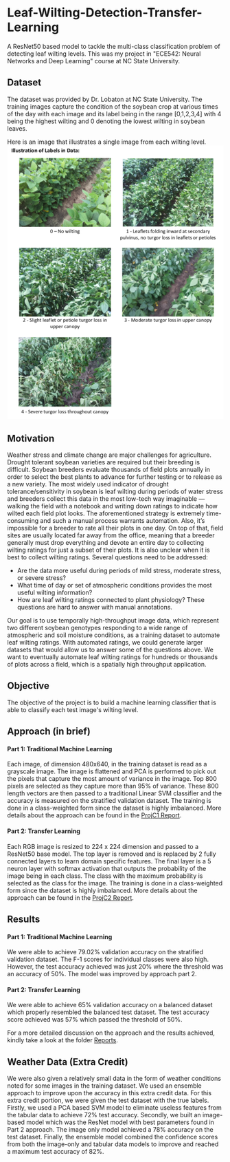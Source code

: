 # Leaf-Wilting-Detection-Transfer-Learning
A ResNet50 based model to tackle the multi-class classification problem of detecting leaf wilting levels. This was my project in "ECE542: Neural Networks and Deep Learning" course at NC State University.

## Dataset

The dataset was provided by Dr. Lobaton at NC State University. The training images capture the condition of the soybean crop at various times of the day with each image and its label being in the range [0,1,2,3,4] with 4 being the highest wilting and 0 denoting the lowest wilting in soybean leaves.

Here is an image that illustrates a single image from each wilting level.
![Wilting levels demonstration](Wilting_levels.png)

## Motivation

Weather stress and climate change are major challenges for agriculture. Drought tolerant soybean varieties are required but their breeding is difficult. Soybean breeders evaluate thousands of field plots annually in order to select the best plants to advance for further testing or to release as a new variety. The most widely used indicator of drought tolerance/sensitivity in soybean is leaf wilting during periods of water stress and breeders collect this data in the most low-tech way imaginable — walking the field with a notebook and writing down ratings to indicate how wilted each field plot looks. The aforementioned strategy is extremely time-consuming and such a manual process warrants automation. Also, it’s impossible for a breeder to rate all their plots in one day. On top of that, field sites are usually located far away from the office, meaning that a breeder generally must drop everything and devote an entire day to collecting wilting ratings for just a subset of their plots. It is also unclear when it is best to collect wilting ratings. Several questions need to be addressed:

* Are the data more useful during periods of mild stress, moderate stress, or severe stress? 
* What time of day or set of atmospheric conditions provides the most useful wilting information? 
* How are leaf wilting ratings connected to plant physiology? These questions are hard to answer with manual annotations.

Our goal is to use temporally high-throughput image data, which represent two different soybean genotypes responding to a wide range of atmospheric and soil moisture conditions, as a training dataset to automate leaf wilting ratings. With automated ratings, we could generate larger datasets that would allow us to answer some of the questions above. We want to eventually automate leaf wilting ratings for hundreds or thousands of plots across a field, which is a spatially high throughput application.

## Objective

The objective of the project is to build a machine learning classifier that is able to classify each test image's wilting level.

## Approach (in brief)

#### Part 1: Traditional Machine Learning

Each image, of dimension 480x640, in the training dataset is read as a grayscale image. The image is flattened and PCA is performed to pick out the pixels that capture the most amount of variance in the image. Top 800 pixels are selected as they capture more than 95% of variance. These 800 length vectors are then passed to a traditional Linear SVM classifier and the accuracy is measured on the stratified validation dataset. The training is done in a class-weighted form since the dataset is highly imbalanced. More details about the approach can be found in the [ProjC1 Report](Reports/ProjC1_Report.pdf).

#### Part 2: Transfer Learning

Each RGB image is resized to 224 x 224 dimension and passed to a ResNet50 base model. The top layer is removed and is replaced by 2 fully connected layers to learn domain specific features. The final layer is a 5 neuron layer with softmax activation that outputs the probability of the image being in each class. The class with the maximum probability is selected as the class for the image. The training is done in a class-weighted form since the dataset is highly imbalanced. More details about the approach can be found in the [ProjC2 Report](Reports/ProjC2_Report.pdf).

## Results

#### Part 1: Traditional Machine Learning

We were able to achieve 79.02% validation accuracy on the stratified validation dataset. The F-1 scores for individual classes were also high. However, the test accuracy achieved was just 20% where the threshold was an accuracy of 50%. The model was improved by approach part 2.

#### Part 2: Transfer Learning

We were able to achieve 65% validation accuracy on a balanced dataset which properly resembled the balanced test dataset. The test accuracy score achieved was 57% which passed the threshold of 50%.

For a more detailed discussion on the approach and the results achieved, kindly take a look at the folder [Reports](Reports/).

## Weather Data (Extra Credit)

We were also given a relatively small data in the form of weather conditions noted for some images in the training dataset. We used an ensemble approach to improve upon the accuracy in this extra credit data. For this extra credit portion, we were given the test dataset with the true labels. Firstly, we used a PCA based SVM model to eliminate useless features from the tabular data to achieve 72% test accuracy. Secondly, we built an image-based model which was the ResNet model with best parameters found in Part 2 approach. The image only model achieved a 78% accuracy on the test dataset. Finally, the ensemble model combined the confidence scores from both the image-only and tabular data models to improve and reached a maximum test accuracy of 82%.
